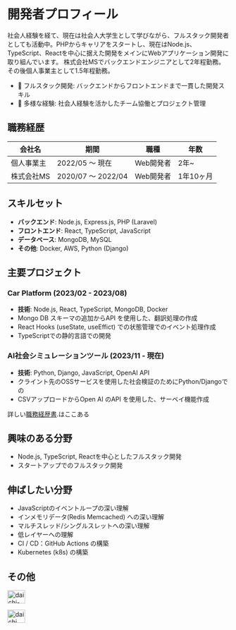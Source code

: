 
# 開発者プロフィール

社会人経験を経て、現在は社会人大学生として学びながら、フルスタック開発者としても活動中。PHPからキャリアをスタートし、現在はNode.js、TypeScript、Reactを中心に据えた開発をメインにWebアプリケーション開発に取り組んでいます。
株式会社MSでバックエンドエンジニアとして2年程勤務。その後個人事業主として1.5年程勤務。

- 🚀 フルスタック開発: バックエンドからフロントエンドまで一貫した開発スキル
- 🤝 多様な経験: 社会人経験を活かしたチーム協働とプロジェクト管理

## 職務経歴

| 会社名 | 期間 | 職種 | 年数 |
| ---- | ---- | ---- | ---- |
| 個人事業主 | 2022/05 〜 現在 | Web開発者 | 2年~ |
| 株式会社MS | 2020/07 〜 2022/04 | Web開発者 | 1年10ヶ月 |

## スキルセット

- **バックエンド**: Node.js, Express.js, PHP (Laravel)
- **フロントエンド**: React, TypeScript, JavaScript
- **データベース**: MongoDB, MySQL
- **その他**: Docker, AWS, Python (Django)

## 主要プロジェクト

### Car Platform (2023/02 - 2023/08)
- **技術**: Node.js, React, TypeScript, MongoDB, Docker
- Mongo DB スキーマの追加からAPI を使用した、翻訳処理の作成
- React Hooks (useState, useEffict) での状態管理でのイベント処理作成
- TypeScriptでの静的言語での開発

### AI社会シミュレーションツール (2023/11 - 現在)
- **技術**: Python, Django, JavaScript, OpenAI API
- クライント先のOSSサービスを使用した社会検証のためにPython/Djangoでの
- CSVアップロードからOpen AI のAPI を使用した、サーベイ機能作成


詳しい[職務経歴書](https://github.com/daichitt/workExperienceJP).はここある

## 興味のある分野
- Node.js, TypeScript, Reactを中心としたフルスタック開発
- スタートアップでのフルスタック開発

## 伸ばしたい分野
- JavaScriptのイベントループの深い理解
- インメモリデータ(Redis Memcached) への深い理解
- マルチスレッド/シングルスレットへの深い理解
- 低レイヤーへの理解
- CI / CD：GitHub Actions の構築
- Kubernetes (k8s) の構築

## その他
 <p align="left">
<!-- <a href="https://twitter.com/71414744e2414f4" target="blank"><img align="center" src="https://raw.githubusercontent.com/rahuldkjain/github-profile-readme-generator/master/src/images/icons/Social/twitter.svg" alt="71414744e2414f4" height="30" width="40" /></a> -->
<a href="https://linkedin.com/in/daichi-ishikawa-a08a2622a" target="blank"><img align="center" src="https://raw.githubusercontent.com/rahuldkjain/github-profile-readme-generator/master/src/images/icons/Social/linked-in-alt.svg" alt="daichi-ishikawa-a08a2622a" height="30" width="40" /></a>
</p>

<p align="left">
<a href="https://www.facebook.com/profile.php?id=100030926687822" target="blank"><img align="center" src="https://raw.githubusercontent.com/rahuldkjain/github-profile-readme-generator/master/src/images/icons/Social/facebook.svg" alt="daichi ishikawa" height="30" width="40" /></a>
</p>

<!--
## 開発者プロフィール
|  会社名  |  期間  |  職種  |
| ---- | ---- | ---- |  
|  個人事業主 <br> |  2022/05 〜 現在 | Web開発者 |
|  株式会社MS <br> |  2020/07 〜 2022/04 | Web開発者 |
### 個人事業主(2022/05〜2022/07)
職種：ソフトウェアエンジニア
#### 1. AI 社会シミュレーションツール開発
- 期間：2023/11〜 現在
- 担当： 機能追加
- 開発：Python、Django、JavaScript、OPEN AI
- OPEN-AI API を使用したOSS にサービスに機能追加
#### 2. Car pletform 
- 期間：2023/02〜2023/08
- 担当：運用
- 開発：Node.js、React、TypeScript、MongoDB、Docker
- フロントエンドの代わりに Node.js を使用して新しいバックエンド非同期関数を作成することにより、ページの読み込み速度が向上しました。
- 新しいスキーマを MongoDB に追加し、正確で一貫性のあるデータを維持することにより、メンテナンスが向上しました。
#### 3. ECサイト
- 期間：2022/05〜2022/07
- 担当：運用
- 開発：Symfony、PHP、MySQL、JavaScript、Docker、EC-CUBE
- 追加機能及びバグFixでの機能改善
### 株式会社MS（2020/07 〜 2022/04）
職種：ソフトウェアエンジニア
#### 1. 中古品販売システム開発
- 期間：2021/12〜2022/03
- 担当：新規開発
- 開発：Laravel、PHP、MySQL、JavaScript、JQuery、Docker、AWS CodeCommit
- REST APIでのCRUD の設計から実装
#### 2. 物件管理システム
- 期間：2021/8〜2022/11
- 担当：新規開発
- 開発：Laravel、PHP、MySQL、JavaScript、JQuery、Docker、AWS CodeCommit
- LarvelのView部分のフロントエンド画面担当
#### 3.オンライン名刺サービス
- 期間：2021/1〜2021/8
- 担当：運用
- 開発：Rails、Ruby、Rspec、MySQL、JavaScript、JQuery
- 新しい関数の作成と、Rspec を使用した単体テスト設計と作成
- バグ改修、規機能追加〜テストコードまで実装。
2020年7月 - 2020年12月 以下省略
## 主要スキル
### バックエンド
Node.js, Express.js
### フロントエンド
React, TypeScript, JavaScript
# 開発者プロフィール
Node.js、TypeScript、Reactを専門とするフルスタック開発者です。新しい技術に常に興味を持ち、効率的で拡張性の高いアプリケーション開発に情熱を注いでいます。
# 開発者プロフィール
PHPでキャリアをスタートし、現在はNode.js、TypeScript、Reactを中心としたフルスタック開発者として活躍しています。多様な技術スタックの経験を活かし、効率的で拡張性の高いWebアプリケーション開発に取り組んでいます。
- 🚀 バックエンドからフロントエンドまで一貫した開発が可能
- 🛠 クリーンコードとパフォーマンス最適化に注力
- 🤝 チーム協働を重視し、アジャイル開発環境での経験豊富
## 主要スキル
- **バックエンド**: Node.js, Express.js
- **フロントエンド**: React, TypeScript
- **データベース**: MongoDB, MySQL
- **その他**: Docker, AWS
## 主要プロジェクト
### Car Platform (2023/02 - 2023/08)
- **技術スタック**: Node.js, React, TypeScript, MongoDB, Docker
- 非同期関数を活用したバックエンド最適化によるパフォーマンス向上
- MongoDBスキーマ設計によるデータ整合性の改善
## 興味のある技術
- Node.js
- TypeScript
- React
-->
